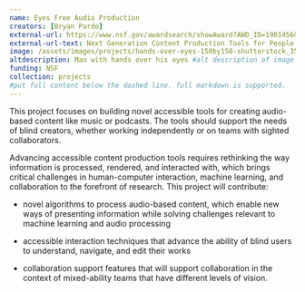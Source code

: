 ```yaml
---
name: Eyes Free Audio Production
creators: [Bryan Pardo]
external-url: https://www.nsf.gov/awardsearch/showAward?AWD_ID=1901456&HistoricalAwards=false
external-url-text: Next Generation Content Production Tools for People with Vision Impairments
image: /assets/images/projects/hands-over-eyes-150by150-shutterstock_354081641.png
altdescription: Man with hands over his eyes #alt description of image for screen readers
funding: NSF
collection: projects
#put full content below the dashed line. full markdown is supported.
---
```

This project focuses on building novel accessible tools for creating audio-based content like music or podcasts. The tools should support the needs of blind creators, whether working independently or on teams with sighted collaborators. 

Advancing accessible content production tools requires rethinking the way information is processed, rendered, and interacted with, which brings critical challenges in human-computer interaction, machine learning, and collaboration to the forefront of research. This project will contribute: 

* novel algorithms to process audio-based content, which enable new ways of presenting information while solving challenges relevant to machine learning and audio processing

* accessible interaction techniques that advance the ability of blind users to understand, navigate, and edit their works

* collaboration support features that will support collaboration in the context of mixed-ability teams that have different levels of vision.